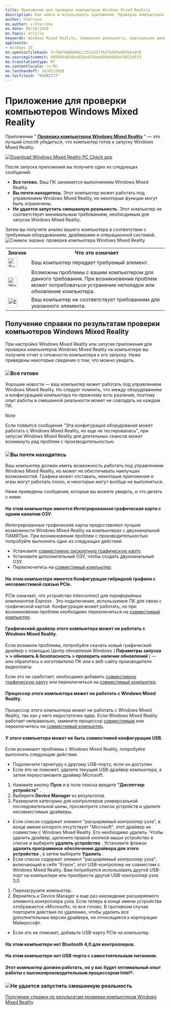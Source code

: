 ```yaml
---
title: Приложение для проверки компьютеров Windows Mixed Reality
description: Как найти и использовать приложение "Проверка компьютеров Windows Mixed Reality" для проверки совместимости компьютера перед покупкой гарнитуры Windows Mixed Reality.
author: hferrone
ms.author: v-hferrone
ms.date: 09/16/2020
ms.topic: article
keywords: Windows Mixed Reality, Смешанная реальность, виртуальная реальность, VR, MR, совместимый, совместимость, ПК, требования к системе
appliesto:
- Windows 10
ms.openlocfilehash: 5cf84768984691c253a557f6576685e89fb61078
ms.sourcegitcommit: 09599b4034be825e4536eeb9566968afd021d5f3
ms.translationtype: MT
ms.contentlocale: ru-RU
ms.lasthandoff: 10/03/2020
ms.locfileid: "91691777"
---
```

# <a name="windows-mixed-reality-pc-check-app"></a>Приложение для проверки компьютеров Windows Mixed Reality

Приложение " **[Проверка компьютеров Windows Mixed Reality](windows-mixed-reality-pc-check-app.md)** " — это лучший способ убедиться, что компьютер готов к запуску Windows Mixed Reality. 

<a href="https://www.microsoft.com/store/productid/9NZVL19N7CNC"><img alt="Download Windows Mixed Reality PC Check app" src="images/WMR-PC-Check-app.png"/></a>

После запуска приложения вы получите одно из следующих сообщений:
* **Все готово.** Ваш ПК занимается выполнением Windows Mixed Reality.
* **Вы почти находитесь.** Этот компьютер может работать под управлением Windows Mixed Reality, но некоторые функции могут быть ограничены.
* **Не удается запустить смешанную реальность.** Этот компьютер не соответствует минимальным требованиям, необходимым для запуска Windows Mixed Reality.

Затем вы получите анализ вашего компьютера в соответствии с требуемым оборудованием, драйверами и операционной системой.
![Снимок экрана: проверка компьютера Windows Mixed Reality](images/screenshot-mr-pc-check.jpg) 

<table>
<tr>
<th>Значок</th><th>Что это означает</th>
</tr><tr>
<td> <img alt="Succeeded" width="30" height="30" src="images/glyph-succeeded.png" /></td><td style="vertical-align: middle">Ваш компьютер передает требуемый элемент.</td>
</tr><tr>
<td> <img alt="Warning" width="30" height="30" src="images/glyph-warning.png" /></td><td style="vertical-align: middle">Возможны проблемы с вашим компьютером для данного требования. При возникновении проблем может потребоваться устранение неполадок или обновление компьютера.</td>
</tr><tr>
<td> <img alt="Error" width="30" height="30" src="images/glyph-error.png" /></td><td style="vertical-align: middle">Ваш компьютер не соответствует требованиям для указанного элемента.</td>
</tr>
</table>

## <a name="get-help-with-windows-mixed-reality-pc-check-results"></a>Получение справки по результатам проверки компьютеров Windows Mixed Reality

При настройке Windows Mixed Reality или запуске приложения для проверки компьютеров Windows Mixed Reality на компьютере вы получите отчет о готовности компьютера к его запуску. Ниже приведены некоторые сведения о том, что можно увидеть. 

### <a name="youre-good-to-go"></a>![Все готово](images/glyph-succeeded.png)

Хорошие новости — ваш компьютер может работать под управлением Windows Mixed Reality. Но следует помнить, что между оборудованием и конфигурацией компьютера по-прежнему есть различия, поэтому опыт работы в смешанной реальности может не совпадать на каждом ПК. 

>[!NOTE]
>Если появится сообщение "Эта конфигурация оборудования может работать с Windows Mixed Reality, но еще не тестировалась", при запуске Windows Mixed Reality для длительных сеансов может возникнуть ряд проблем с производительностью.


### <a name="youre-nearly-there"></a>![Вы почти находитесь](images/glyph-warning.png)

Ваш компьютер должен иметь возможность работать под управлением Windows Mixed Reality, но может не обеспечивать наилучших возможностей. Графика может отставать, некоторые приложения и игры могут работать плохо, и некоторые могут вообще не выполняться. 

Ниже приведены сообщения, которые вы можете увидеть, и что делать с ними:

#### <a name="this-pc-has-an-integrated-graphics-card-with-single-channel-ram"></a>На этом компьютере имеется Интегрированная графическая карта с одним каналом ОЗУ.

Интегрированные графические карты предоставляют лучшие возможности Windows Mixed Reality на компьютерах с двухканальной ПАМЯТЬю. При возникновении проблем с производительностью попробуйте выполнить одно из следующих действий.

* Установите [совместимую дискретную графическую карту](windows-mixed-reality-minimum-pc-hardware-compatibility-guidelines.md).
* Установите дополнительный ОЗУ, чтобы создать двухканальный ОЗУ. 
* Переключитесь на [совместимый компьютер](https://www.microsoft.com/en-us/windows/windows-mixed-reality-devices).

#### <a name="this-pc-has-a-hybrid-graphics-configuration-with-an-incompatible-pcie-link"></a>На этом компьютере имеется Конфигурация гибридной графики с несовместимой связью PCIe.

PCIe означает, что *устройство Interconnect для периферийных компонентов Express* . Это подключение, используемое ПК для связи с графической картой. Конфигурация может работать, но при возникновении проблем необходимо переключиться на [совместимый компьютер](https://www.microsoft.com/en-us/windows/windows-mixed-reality-devices).

#### <a name="this-pcs-graphics-driver-might-not-work-well-with-windows-mixed-reality"></a>Графический драйвер этого компьютера может не работать с Windows Mixed Reality.

Если возникли проблемы, попробуйте скачать новый графический драйвер с помощью Центр обновления Windows ( **Параметры запуска > > обновить & безопасность > проверить наличие обновлений** ) — или обратитесь к изготовителю ПК или к веб-сайту производителя видеоплаты. 

Если это не сработает, необходимо добавить [совместимую графическую карту](windows-mixed-reality-minimum-pc-hardware-compatibility-guidelines.md) или переключиться на [совместимый компьютер](https://www.microsoft.com/en-us/windows/windows-mixed-reality-devices).

#### <a name="this-pcs-processor-might-not-work-well-with-windows-mixed-reality"></a>Процессор этого компьютера может не работать с Windows Mixed Reality.

Процессор этого компьютера может не работать с Windows Mixed Reality, так как у него недостаточно ядер. Если Windows Mixed Reality работает неправильно, замените процессор [совместимым](windows-mixed-reality-minimum-pc-hardware-compatibility-guidelines.md) или переключитесь на [совместимый компьютер](https://www.microsoft.com/en-us/windows/windows-mixed-reality-devices).

#### <a name="this-pc-might-not-have-a-compatible-usb-configuration"></a>У этого компьютера может не быть совместимой конфигурации USB.

Если возникают проблемы с Windows Mixed Reality, попробуйте выполнить следующие действия.
* Подключите гарнитуру к другому USB-порту, если он доступен.
* Если это не поможет, удалите текущий USB-драйвер компьютера, а затем переустановите драйвер Microsoft:
1. Нажмите кнопку **Пуск** и в поле поиска введите **"Диспетчер устройств"** .
1. Выберите **Device Manager** из результатов.
1. Разверните категорию для контроллеров универсальной последовательной шины, просмотрите список устройств и удалите несовместимые драйверы. 
 * Если список содержит элемент "расширяемый контроллер узла", в конце имени которого отсутствует "Microsoft", этот драйвер не совместим с Windows Mixed Reality. Его необходимо удалить. Чтобы удалить драйвер, щелкните правой кнопкой мыши устройство в списке и выберите **удалить устройство** . Установите флажок **удалить программное обеспечение драйвера для этого устройства** , а затем выберите **Удалить** .
 * Если список содержит элемент "расширяемый контроллер узла", включающий в себя "Етрон", этот USB-контроллер не совместим с Windows Mixed Reality. Вам потребуется использовать другой USB-порт на компьютере или приобрести другой USB-контроллер узла 3,0.
1. Перезагрузите компьютер. 
1. Вернитесь к Device Manager и еще раз нахождение расширяемого элемента контроллера узла. Если теперь в конце имени устройства отображается «Microsoft», то все готово. В противном случае повторите действия по удалению, чтобы удалить все дополнительные версии драйвера, не относящиеся к корпорации Майкрософт.
* Если это не поможет, добавьте USB-карту PCIe на компьютер.

#### <a name="this-pc-doesnt-have-bluetooth-40-for-controllers"></a>На этом компьютере нет Bluetooth 4,0 для контроллеров.

#### <a name="this-pc-doesnt-have-a-self-powered-usb-port"></a>На этом компьютере нет USB-порта с самостоятельным питанием.

#### <a name="this-pc-should-work-but-youll-have-the-best-experience-with-a-high-performance-intel-processor"></a>Этот компьютер должен работать, но у вас будет оптимальный опыт работы с высокопроизводительным процессором Intel®.

### <a name="cant-run-mixed-reality"></a>![Не удается запустить смешанную реальность](images/glyph-error.png)

 [Получение справки по результатам проверки компьютеров Windows Mixed Reality](https://support.microsoft.com/en-us/help/4045777/windows-10-get-help-with-pc-compatibility-in-windows-mixed-reality)
